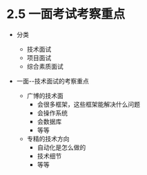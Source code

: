 # 2.5 一面考试考察重点

- 分类
	- 技术面试
	- 项目面试
	- 综合素质面试

- 一面--技术面试的考察重点
	- 广博的技术面
		- 会很多框架，这些框架能解决什么问题
		- 会操作系统
		- 会数据库
		- 等等
	- 专精的技术方向
		- 自动化是怎么做的
		- 技术细节
		- 等等  